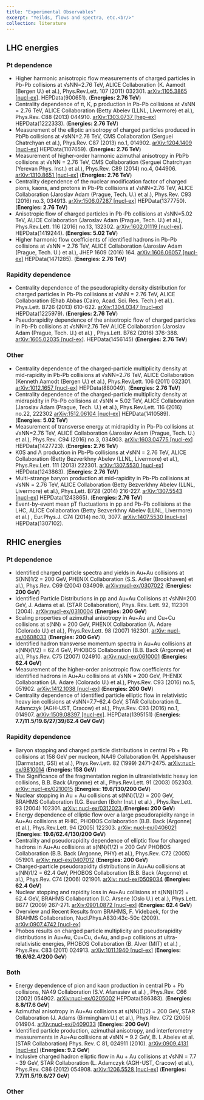 ```yaml
---
title: "Experimental Observables"
excerpt: "Yeilds, flows and spectra, etc.<br/>"
collection: literature
---
```


## LHC energies

### Pt dependence

* Higher harmonic anisotropic flow measurements of charged particles in Pb-Pb collisions at √sNN=2.76 TeV,
ALICE Collaboration (K. Aamodt (Bergen U.) et al.),
Phys.Rev.Lett. 107 (2011) 032301. [arXiv:1105.3865 [nucl-ex]](http://arxiv.org/pdf/1105.3865.pdf). HEPData(900651).  (**Energies: 2.76 TeV**)
* Centrality dependence of π, K, p production in Pb-Pb collisions at √sNN = 2.76 TeV,
ALICE Collaboration (Betty Abelev (LLNL, Livermore) et al.),
Phys.Rev. C88 (2013) 044910. [arXiv:1303.0737 [hep-ex]](http://arxiv.org/pdf/1303.0737.pdf) HEPData(1222333). (**Energies: 2.76 TeV**)
* Measurement of the elliptic anisotropy of charged particles produced in PbPb collisions at √sNN=2.76 TeV,
CMS Collaboration (Serguei Chatrchyan et al.),
Phys.Rev. C87 (2013) no.1, 014902. [arXiv:1204.1409 [nucl-ex]](http://arxiv.org/pdf/1204.1409.pdf) HEPData(1107659).  (**Energies: 2.76 TeV**)
* Measurement of higher-order harmonic azimuthal anisotropy in PbPb collisions at √sNN = 2.76 TeV,
CMS Collaboration (Serguei Chatrchyan (Yerevan Phys. Inst.) et al.),
Phys.Rev. C89 (2014) no.4, 044906. [arXiv:1310.8651 [nucl-ex]](http://arxiv.org/pdf/1310.8651.pdf) (**Energies: 2.76 TeV**)
* Centrality dependence of the nuclear modification factor of charged pions, kaons, and protons in Pb-Pb collisions at √sNN=2.76 TeV,
ALICE Collaboration (Jaroslav Adam (Prague, Tech. U.) et al.),
Phys.Rev. C93 (2016) no.3, 034913.
[arXiv:1506.07287 [nucl-ex]](http://arxiv.org/pdf/1506.07287.pdf) HEPData(1377750). (**Energies: 2.76 TeV**)
* Anisotropic flow of charged particles in Pb-Pb collisions at √sNN=5.02 TeV,
ALICE Collaboration (Jaroslav Adam (Prague, Tech. U.) et al.),
Phys.Rev.Lett. 116 (2016) no.13, 132302. [arXiv:1602.01119 [nucl-ex]](http://arxiv.org/pdf/1602.01119.pdf). HEPData(1419244). (**Energies: 5.02 TeV**)
* Higher harmonic flow coefficients of identified hadrons in Pb-Pb collisions at √sNN = 2.76 TeV,
ALICE Collaboration (Jaroslav Adam (Prague, Tech. U.) et al.),
JHEP 1609 (2016) 164. [arXiv:1606.06057 [nucl-ex]](http://arxiv.org/pdf/1606.06057.pdf) HEPData(1471285). (**Energies: 2.76 TeV**)

### Rapidity dependence

* Centrality dependence of the pseudorapidity density distribution for charged particles in Pb-Pb collisions at √sNN = 2.76 TeV,
ALICE Collaboration (Ehab Abbas (Cairo, Acad. Sci. Res. Tech.) et al.). 
Phys.Lett. B726 (2013) 610-622. [arXiv:1304.0347 [nucl-ex]](http://arxiv.org/pdf/1304.0347.pdf) HEPData(1225979). (**Energies: 2.76 TeV**)
* Pseudorapidity dependence of the anisotropic flow of charged particles in Pb-Pb collisions at √sNN=2.76 TeV
ALICE Collaboration (Jaroslav Adam (Prague, Tech. U.) et al.) ,
Phys.Lett. B762 (2016) 376-388. [arXiv:1605.02035 [nucl-ex]](http://arxiv.org/pdf/1605.02035.pdf). HEPData(1456145) (**Energies: 2.76 TeV**)

### Other

* Centrality dependence of the charged-particle multiplicity density at mid-rapidity in Pb-Pb collisions at √sNN=2.76 TeV,
ALICE Collaboration (Kenneth Aamodt (Bergen U.) et al.),
Phys.Rev.Lett. 106 (2011) 032301. [arXiv:1012.1657 [nucl-ex]](http://arxiv.org/pdf/1012.1657.pdf) HEPData(880049). (**Energies: 2.76 TeV**)
* Centrality dependence of the charged-particle multiplicity density at midrapidity in Pb-Pb collisions at √sNN = 5.02 TeV,
ALICE Collaboration (Jaroslav Adam (Prague, Tech. U.) et al.),
Phys.Rev.Lett. 116 (2016) no.22, 222302 [arXiv:1512.06104 [nucl-ex]](http://arxiv.org/pdf/1512.06104.pdf) HEPData(1410589). (**Energies: 5.02 TeV**)
* Measurement of transverse energy at midrapidity in Pb-Pb collisions at √sNN=2.76 TeV,
ALICE Collaboration (Jaroslav Adam (Prague, Tech. U.) et al.),
Phys.Rev. C94 (2016) no.3, 034903. [arXiv:1603.04775 [nucl-ex]](http://arxiv.org/pdf/1603.04775.pdf) HEPData(1427723). (**Energies: 2.76 TeV**)
* K0S and Λ production in Pb-Pb collisions at √sNN = 2.76 TeV,
ALICE Collaboration (Betty Bezverkhny Abelev (LLNL, Livermore) et al.),
Phys.Rev.Lett. 111 (2013) 222301. [arXiv:1307.5530 [nucl-ex]](http://arxiv.org/pdf/1307.5530.pdf) HEPData(1243863).  (**Energies: 2.76 TeV**)
* Multi-strange baryon production at mid-rapidity in Pb-Pb collisions at √sNN = 2.76 TeV,
ALICE Collaboration (Betty Bezverkhny Abelev (LLNL, Livermore) et al.),
Phys.Lett. B728 (2014) 216-227. [arXiv:1307.5543 [nucl-ex]](http://arxiv.org/pdf/1307.5543.pdf) HEPData(1243865). (**Energies: 2.76 TeV**)
* Event-by-event mean pT fluctuations in pp and Pb-Pb collisions at the LHC,
ALICE Collaboration (Betty Bezverkhny Abelev (LLNL, Livermore) et al.) ,
Eur.Phys.J. C74 (2014) no.10, 3077. [arXiv:1407.5530 [nucl-ex]](http://arxiv.org/pdf/1407.5530.pdf) HEPData(1307102).

## RHIC energies

### Pt dependence
* Identified charged particle spectra and yields in Au+Au collisions at S(NN)1/2 = 200 GeV,
PHENIX Collaboration (S.S. Adler (Brookhaven) et al.),
Phys.Rev. C69 (2004) 034909. [arXiv:nucl-ex/0307022](http://arxiv.org/pdf/nucl-ex/0307022.pdf) (**Energies: 200 GeV**)
* Identified Particle Distributions in pp and Au+Au Collisions at √sNN=200 GeV,
J. Adams et al. (STAR Collaboration),
Phys. Rev. Lett. 92, 112301 (2004). [arXiv:nucl-ex/0310004](https://arxiv.org/pdf/nucl-ex/0310004)  (**Energies: 200 GeV**)
* Scaling properties of azimuthal anisotropy in Au+Au and Cu+Cu collisions at s(NN) = 200 GeV,
PHENIX Collaboration (A. Adare (Colorado U.) et al.),
Phys.Rev.Lett. 98 (2007) 162301. [arXiv: nucl-ex/0608033](http://arxiv.org/pdf/nucl-ex/0608033.pdf)  (**Energies: 200 GeV**)
* Identified hadron transverse momentum spectra in Au+Au collisions at s(NN)(1/2) = 62.4 GeV,
PHOBOS Collaboration (B.B. Back (Argonne) et al.),
Phys.Rev. C75 (2007) 024910. [arXiv:nucl-ex/0610001](http://arxiv.org/pdf/nucl-ex/0610001.pdf) (**Energies: 62.4 GeV**)
* Measurement of the higher-order anisotropic flow coefficients for identified hadrons in Au+Au collisions at √sNN = 200 GeV,
PHENIX Collaboration (A. Adare (Colorado U.) et al.),
Phys.Rev. C93 (2016) no.5, 051902. [arXiv:1412.1038 [nucl-ex]](http://arxiv.org/pdf/1412.1038.pdf)  (**Energies: 200 GeV**)
* Centrality dependence of identified particle elliptic flow in relativistic heavy ion collisions at √sNN=7.7–62.4 GeV,
STAR Collaboration (L. Adamczyk (AGH-UST, Cracow) et al.),
Phys.Rev. C93 (2016) no.1, 014907. [arXiv:1509.08397 [nucl-ex]](http://arxiv.org/pdf/1509.08397.pdf). HEPData(1395151) (**Energies:   7.7/11.5/19.6/27/39/62.4 GeV GeV**)

### Rapidity dependence
* Baryon stopping and charged particle distributions in central Pb + Pb collisions at 158 GeV per nucleon,
NA49 Collaboration (H. Appelshauser (Darmstadt, GSI) et al.),
Phys.Rev.Lett. 82 (1999) 2471-2475. [arXiv:nucl-ex/9810014](http://arxiv.org/pdf/nucl-ex/9810014.pdf) (**Energies: 158 GeV**)
* The Significance of the fragmentation region in ultrarelativistic heavy ion collisions,
B.B. Back (Argonne) et al.,
Phys.Rev.Lett. 91 (2003) 052303. [arXiv: nucl-ex/0210015](http://arxiv.org/pdf/nucl-ex/0210015.pdf) (**Energies:  19.6/130/200 GeV**)
* Nuclear stopping in Au + Au collisions at s(NN)(1/2) = 200 GeV,
BRAHMS Collaboration (I.G. Bearden (Bohr Inst.) et al.) ,
Phys.Rev.Lett. 93 (2004) 102301. [arXiv: nucl-ex/0312023 ](http://arxiv.org/pdf/nucl-ex/0312023.pdf) (**Energies: 200 GeV**)
* Energy dependence of elliptic flow over a large pseudorapidity range in Au+Au collisions at RHIC,
PHOBOS Collaboration (B.B. Back (Argonne) et al.),
Phys.Rev.Lett. 94 (2005) 122303. [arXiv: nucl-ex/0406021](http://arxiv.org/pdf/nucl-ex/0406021.pdf) (**Energies: 19.6/62.4/130/200 GeV**)
* Centrality and pseudorapidity dependence of elliptic flow for charged hadrons in Au+Au collisions at s(NN)(1/2) = 200 GeV
PHOBOS Collaboration (B.B. Back (Argonne, PHY) et al.),
Phys.Rev. C72 (2005) 051901. [arXiv: nucl-ex/0407012](http://arxiv.org/pdf/nucl-ex/0407012.pdf)  (**Energies: 200 GeV**)
* Charged-particle pseudorapidity distributions in Au+Au collisions at s(NN)1/2 = 62.4 GeV,
PHOBOS Collaboration (B.B. Back (Argonne) et al.),
Phys.Rev. C74 (2006) 021901. [arXiv: nucl-ex/0509034](http://arxiv.org/pdf/nucl-ex/0509034.pdf) (**Energies: 62.4 GeV**)
* Nuclear stopping and rapidity loss in Au+Au collisions at s(NN)(1/2) = 62.4 GeV,
BRAHMS Collaboration (I.C. Arsene (Oslo U.) et al.),
Phys.Lett. B677 (2009) 267-271. [arXiv:0901.0872 [nucl-ex]](http://arxiv.org/pdf/0901.0872.pdf) (**Energies: 62.4 GeV**)
* Overview and Recent Results from BRAHMS,
F. Videbaek, for the BRAHMS Collaboration,
Nucl.Phys.A830:43c-50c (2009). [arXiv:0907.4742 [nucl-ex]](https://arxiv.org/pdf/0907.4742)
* Phobos results on charged particle multiplicity and pseudorapidity distributions in Au+Au, Cu+Cu, d+Au, and p+p collisions at ultra-relativistic energies,
PHOBOS Collaboration (B. Alver (MIT) et al.) ,
Phys.Rev. C83 (2011) 024913. [arXiv:1011.1940 [nucl-ex]](http://arxiv.org/pdf/1011.1940.pdf) (**Energies: 19.6/62.4/200 GeV**)


### Both

* Energy dependence of pion and kaon production in central Pb + Pb collisions,
NA49 Collaboration (S.V. Afanasiev et al.) ,
Phys.Rev. C66 (2002) 054902. [arXiv:nucl-ex/0205002](http://arxiv.org/pdf/nucl-ex/0205002.pdf) HEPData(586383). (**Energies: 8.8/17.6 GeV**)
* Azimuthal anisotropy in Au+Au collisions at s(NN)(1/2) = 200 GeV,
STAR Collaboration (J. Adams (Birmingham U.) et al.),
Phys.Rev. C72 (2005) 014904. [arXiv:nucl-ex/0409033](http://arxiv.org/pdf/nucl-ex/0409033.pdf) (**Energies: 200 GeV**)
* Identified particle production, azimuthal anisotropy, and interferometry measurements in Au+Au collisions at √sNN = 9.2 GeV,
B. I. Abelev et al. (STAR Collaboration)
Phys. Rev. C 81, 024911 (2010). [arXiv:0909.4131 [nucl-ex]](https://arxiv.org/pdf/0909.4131) (**Energies: 9.2 GeV**)
* Inclusive charged hadron elliptic flow in Au + Au collisions at √sNN = 7.7 - 39 GeV,
STAR Collaboration (L. Adamczyk (AGH-UST, Cracow) et al.),
Phys.Rev. C86 (2012) 054908. [arXiv:1206.5528 [nucl-ex]](http://arxiv.org/pdf/1206.5528.pdf) (**Energies: 7.7/11.5/19.6/27 GeV**)

### Other


